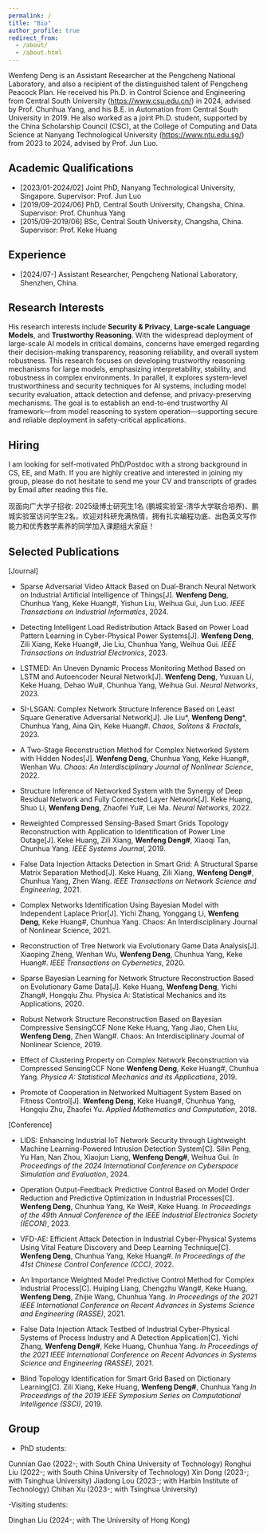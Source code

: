 ```yaml
---
permalink: /
title: "Bio"
author_profile: true
redirect_from: 
  - /about/
  - /about.html
---
```


Wenfeng Deng is an Assistant Researcher at the Pengcheng National Laboratory, and also a recipient of the distinguished talent of Pengcheng Peacock Plan. He received his Ph.D. in Control Science and Engineering from Central South University (https://www.csu.edu.cn/) in 2024, advised by Prof. Chunhua Yang, and his B.E. in Automation from Central South University in 2019. He also worked as a joint Ph.D. student, supported by the China Scholarship Council (CSC), at the College of Computing and Data Science at Nanyang Technological University (https://www.ntu.edu.sg/) from 2023 to 2024, advised by Prof. Jun Luo.

**Academic Qualifications**
------
- [2023/01-2024/02] Joint PhD, Nanyang Technological University, Singapore. Supervisor: Prof. Jun Luo
- [2019/09-2024/06] PhD, Central South University, Changsha, China. Supervisor: Prof. Chunhua Yang
- [2015/09-2019/06] BSc, Central South University, Changsha, China. Supervisor: Prof. Keke Huang

**Experience**
------
- [2024/07-] Assistant Researcher, Pengcheng National Laboratory, Shenzhen, China.

**Research Interests**
------
His research interests include **Security & Privacy**, **Large-scale Language Models**, and **Trustworthy Reasoning**. With the widespread deployment of large-scale AI models in critical domains, concerns have emerged regarding their decision-making transparency, reasoning reliability, and overall system robustness. This research focuses on developing trustworthy reasoning mechanisms for large models, emphasizing interpretability, stability, and robustness in complex environments. In parallel, it explores system-level trustworthiness and security techniques for AI systems, including model security evaluation, attack detection and defense, and privacy-preserving mechanisms. The goal is to establish an end-to-end trustworthy AI framework—from model reasoning to system operation—supporting secure and reliable deployment in safety-critical applications.

**Hiring**
------
I am looking for self-motivated PhD/Postdoc with a strong background in CS, EE, and Math. If you are highly creative and interested in joining my group, please do not hesitate to send me your CV and transcripts of grades by Email after reading this file.

现面向广大学子招收: 2025级博士研究生1名 (鹏城实验室-清华大学联合培养)、鹏城实验室访问学生2名，欢迎对科研充满热情，拥有扎实编程功底、出色英文写作能力和优秀数学素养的同学加入课题组大家庭！

**Selected Publications**
------
[Journal]
- Sparse Adversarial Video Attack Based on Dual-Branch Neural Network on Industrial Artificial Intelligence of Things[J].
  **Wenfeng Deng**, Chunhua Yang, Keke Huang#, Yishun Liu, Weihua Gui, Jun Luo.
  _IEEE Transactions on Industrial Informatics_, 2024.

- Detecting Intelligent Load Redistribution Attack Based on Power Load Pattern Learning in Cyber-Physical Power Systems[J].
  **Wenfeng Deng**, Zili Xiang, Keke Huang#, Jie Liu, Chunhua Yang, Weihua Gui.
  _IEEE Transactions on Industrial Electronics_, 2023.

- LSTMED: An Uneven Dynamic Process Monitoring Method Based on LSTM and Autoencoder Neural Network[J].
  **Wenfeng Deng**, Yuxuan Li, Keke Huang, Dehao Wu#, Chunhua Yang, Weihua Gui.
  _Neural Networks_, 2023.

- SI-LSGAN: Complex Network Structure Inference Based on Least Square Generative Adversarial Network[J].
  Jie Liu*, **Wenfeng Deng***, Chunhua Yang, Aina Qin, Keke Huang#.
 _Chaos, Solitons & Fractals_, 2023.

- A Two-Stage Reconstruction Method for Complex Networked System with Hidden Nodes[J].
  **Wenfeng Deng**, Chunhua Yang, Keke Huang#, Wenhan Wu.
  _Chaos: An Interdisciplinary Journal of Nonlinear Science_, 2022.

- Structure Inference of Networked System with the Synergy of Deep Residual Network and Fully Connected Layer Network[J].
  Keke Huang, Shuo Li, **Wenfeng Deng**, Zhaofei Yu#, Lei Ma.
  _Neural Networks_, 2022.

- Reweighted Compressed Sensing-Based Smart Grids Topology Reconstruction with Application to Identification of Power Line Outage[J].
  Keke Huang, Zili Xiang, **Wenfeng Deng#**, Xiaoqi Tan, Chunhua Yang.
  _IEEE Systems Journal_, 2019.

- False Data Injection Attacks Detection in Smart Grid: A Structural Sparse Matrix Separation Method[J].
  Keke Huang, Zili Xiang, **Wenfeng Deng#**, Chunhua Yang, Zhen Wang.
  _IEEE Transactions on Network Science and Engineering_, 2021.

- Complex Networks Identification Using Bayesian Model with Independent Laplace Prior[J].
  Yichi Zhang, Yonggang Li, **Wenfeng Deng**, Keke Huang#, Chunhua Yang.
  Chaos: An Interdisciplinary Journal of Nonlinear Science, 2021.

- Reconstruction of Tree Network via Evolutionary Game Data Analysis[J].
  Xiaoping Zheng, Wenhan Wu, **Wenfeng Deng**, Chunhua Yang, Keke Huang#.
  _IEEE Transactions on Cybernetics_, 2020.

- Sparse Bayesian Learning for Network Structure Reconstruction Based on Evolutionary Game Data[J].
  Keke Huang, **Wenfeng Deng**, Yichi Zhang#, Hongqiu Zhu.
  Physica A: Statistical Mechanics and its Applications, 2020.

- Robust Network Structure Reconstruction Based on Bayesian Compressive SensingCCF None
  Keke Huang, Yang Jiao, Chen Liu, **Wenfeng Deng**, Zhen Wang#.
  Chaos: An Interdisciplinary Journal of Nonlinear Science, 2019.

- Effect of Clustering Property on Complex Network Reconstruction via Compressed SensingCCF None
  **Wenfeng Deng**, Keke Huang#, Chunhua Yang.
  _Physica A: Statistical Mechanics and its Applications_, 2019.

- Promote of Cooperation in Networked Multiagent System Based on Fitness Control[J].
  **Wenfeng Deng**, Keke Huang#, Chunhua Yang, Hongqiu Zhu, Zhaofei Yu.
  _Applied Mathematics and Computation_, 2018.

[Conference]
- LIDS: Enhancing Industrial IoT Network Security through Lightweight Machine Learning-Powered Intrusion Detection System[C].
  Silin Peng, Yu Han, Nan Zhou, Xiaojun Liang, **Wenfeng Deng#**, Weihua Gui.
  _In Proceedings of the 2024 International Conference on Cyberspace Simulation and Evaluation_, 2024.

- Operation Output-Feedback Predictive Control Based on Model Order Reduction and Predictive Optimization in Industrial Processes[C].
  **Wenfeng Deng**, Chunhua Yang, Ke Wei#, Keke Huang.
  _In Proceedings of the 49th Annual Conference of the IEEE Industrial Electronics Society (IECON)_, 2023.

- VFD-AE: Efficient Attack Detection in Industrial Cyber-Physical Systems Using Vital Feature Discovery and Deep Learning Technique[C].
  **Wenfeng Deng**, Chunhua Yang, Keke Huang#.
  _In Proceedings of the 41st Chinese Control Conference (CCC)_, 2022.

- An Importance Weighted Model Predictive Control Method for Complex Industrial Process[C].
  Huiping Liang, Chengzhu Wang#, Keke Huang, **Wenfeng Deng**, Zhijie Wang, Chunhua Yang.
  _In Proceedings of the 2021 IEEE International Conference on Recent Advances in Systems Science and Engineering (RASSE)_, 2021.

- False Data Injection Attack Testbed of Industrial Cyber-Physical Systems of Process Industry and A Detection Application[C].
  Yichi Zhang, **Wenfeng Deng#**, Keke Huang, Chunhua Yang.
  _In Proceedings of the 2021 IEEE International Conference on Recent Advances in Systems Science and Engineering (RASSE)_, 2021.

- Blind Topology Identification for Smart Grid Based on Dictionary Learning[C].
  Zili Xiang, Keke Huang, **Wenfeng Deng#**, Chunhua Yang
  _In Proceedings of the 2019 IEEE Symposium Series on Computational Intelligence (SSCI)_, 2019.

**Group**
------
- PhD students:
  
Cunnian Gao (2022-; with South China University of Technology)
Ronghui Liu (2022-; with South China University of Technology)
Xin Dong (2023-; with Tsinghua University)
Jiadong Lou (2023-; with Harbin Institute of Technology)
Chihan Xu (2023-; with Tsinghua University)

-Visiting students:

Dinghan Liu (2024-; with The University of Hong Kong)
